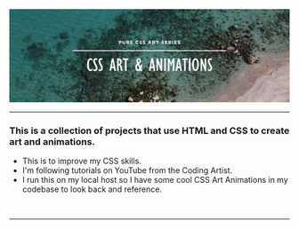 <div align="center">
    <img src="images/readmeBanner.jpg">
</div>

---

### This is a collection of projects that use HTML and CSS to create art and animations.
- This is to improve my CSS skills.
- I'm following tutorials on YouTube from the Coding Artist.
- I run this on my local host so I have some cool CSS Art Animations in my codebase to look back and reference.

</br>

---